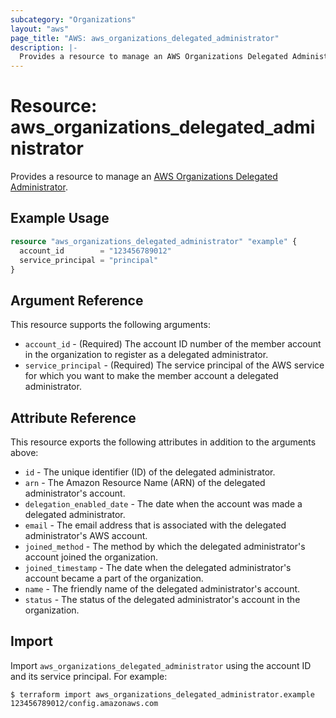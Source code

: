 ```yaml
---
subcategory: "Organizations"
layout: "aws"
page_title: "AWS: aws_organizations_delegated_administrator"
description: |-
  Provides a resource to manage an AWS Organizations Delegated Administrator.
---
```


# Resource: aws_organizations_delegated_administrator

Provides a resource to manage an [AWS Organizations Delegated Administrator](https://docs.aws.amazon.com/organizations/latest/APIReference/API_RegisterDelegatedAdministrator.html).

## Example Usage

```terraform
resource "aws_organizations_delegated_administrator" "example" {
  account_id        = "123456789012"
  service_principal = "principal"
}
```

## Argument Reference

This resource supports the following arguments:

* `account_id` - (Required) The account ID number of the member account in the organization to register as a delegated administrator.
* `service_principal` - (Required) The service principal of the AWS service for which you want to make the member account a delegated administrator.

## Attribute Reference

This resource exports the following attributes in addition to the arguments above:

* `id` - The unique identifier (ID) of the delegated administrator.
* `arn` - The Amazon Resource Name (ARN) of the delegated administrator's account.
* `delegation_enabled_date` - The date when the account was made a delegated administrator.
* `email` - The email address that is associated with the delegated administrator's AWS account.
* `joined_method` - The method by which the delegated administrator's account joined the organization.
* `joined_timestamp` - The date when the delegated administrator's account became a part of the organization.
* `name` - The friendly name of the delegated administrator's account.
* `status` - The status of the delegated administrator's account in the organization.

## Import

Import `aws_organizations_delegated_administrator` using the account ID and its service principal. For example:

```
$ terraform import aws_organizations_delegated_administrator.example 123456789012/config.amazonaws.com
```
